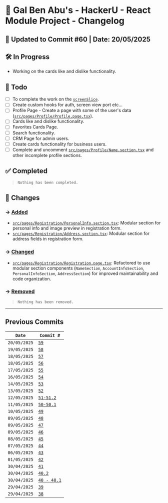 # 📘 Gal Ben Abu's - HackerU - React Module Project - Changelog

## 📅 Updated to Commit #60 | Date: 20/05/2025

## 🛠️ In Progress

- Working on the cards like and dislike functionality.

## 🎯 Todo

- [ ] To complete the work on the [`screenSlice`](src/store/screenSlice.ts).
- [ ] Create custom hooks for auth, screen view port etc...
- [ ] Profile Page - Create a page with some of the user's data ([`src/pages/Profile/Profile.page.tsx`](src/pages/Profile/Profile.page.tsx)).
- [ ] Cards like and dislike functionality.
- [ ] Favorites Cards Page.
- [ ] Search functionality.
- [ ] CRM Page for admin users.
- [ ] Create cards functionality for business users.
- [ ] Complete and uncomment [`src/pages/Profile/Name.section.tsx`](src/pages/Profile/Name.section.tsx) and other incomplete profile sections.

## ✅ Completed

> `Nothing has been completed.`

## 🔄 Changes

### → <u>Added</u>

- [`src/pages/Registration/PersonalInfo.section.tsx`](src/pages/Registration/PersonalInfo.section.tsx): Modular section for personal info and image preview in registration form.
- [`src/pages/Registration/Address.section.tsx`](src/pages/Registration/Address.section.tsx): Modular section for address fields in registration form.

### → <u>Changed</u>

- [`src/pages/Registration/Registration.page.tsx`](src/pages/Registration/Registration.page.tsx): Refactored to use modular section components (`NameSection`, `AccountInfoSection`, `PersonalInfoSection`, `AddressSection`) for improved maintainability and code organization.

### → <u>Removed</u>

> `Nothing has been removed.`

---

## Previous Commits

| `Date`       | `Commit #`                                                   |
| ------------ | ------------------------------------------------------------ |
| `20/05/2025` | [`59`](./commits_changes/commit_59.md)                       |
| `19/05/2025` | [`58`](./commits_changes/commit_58.md)                       |
| `18/05/2025` | [`57`](./commits_changes/commit_57.md)                       |
| `18/05/2025` | [`56`](./commits_changes/commit_56.md)                       |
| `17/05/2025` | [`55`](./commits_changes/commit_55.md)                       |
| `16/05/2025` | [`54`](./commits_changes/commit_54.md)                       |
| `14/05/2025` | [`53`](./commits_changes/commit_53.md)                       |
| `13/05/2025` | [`52`](./commits_changes/commit_52.md)                       |
| `12/05/2025` | [`51-51.2`](./commits_changes/commit_51-51.2.md)             |
| `11/05/2025` | [`50-50.1`](./commits_changes/commit_50-50.1.md)             |
| `10/05/2025` | [`49`](./commits_changes/commit_49.md)                       |
| `09/05/2025` | [`48`](./commits_changes/commit_48.md)                       |
| `09/05/2025` | [`47`](./commits_changes/commit_47.md)                       |
| `09/05/2025` | [`46`](./commits_changes/commit_46.md)                       |
| `08/05/2025` | [`45`](./commits_changes/commit_45.md)                       |
| `07/05/2025` | [`44`](./commits_changes/commit_44.md)                       |
| `06/05/2025` | [`43`](./commits_changes/commit_43.md)                       |
| `01/05/2025` | [`42`](./commits_changes/commit_42.md)                       |
| `30/04/2025` | [`41`](./commits_changes/commit_41.md)                       |
| `30/04/2025` | [`40.2`](./commits_changes/commit_40/commit_40.2.md)         |
| `30/04/2025` | [`40 - 40.1`](./commits_changes/commit_40/commit_40-40.1.md) |
| `29/04/2025` | [`39`](./commits_changes/commit_39.md)                       |
| `29/04/2025` | [`38`](./commits_changes/commit_38.md)                       |
